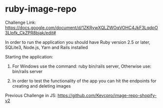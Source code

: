 # ruby-image-repo
Challenge Link: https://docs.google.com/document/d/1ZKRywXQLZWOqVOHC4JkF3LqdpO3Llpfk_CkZPR8bjak/edit#

In order to run the application you should have Ruby version 2.5 or later, SQLite3, Node.js, Yarn and Rails installed

Starting the application:

1. For Windows use the command: ruby bin/rails server, Otherwise use: bin/rails server

2. In order to test the functionality of the app you can hit the endpoints for creating and deleting images

Previous Challenge in JS:
https://github.com/Kevcpro/image-repo-shopify-v2
